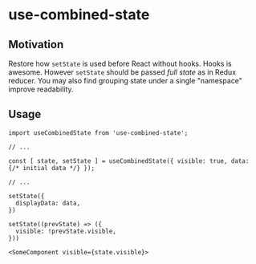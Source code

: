 # use-combined-state

## Motivation
Restore how `setState` is used before React without hooks. Hooks is awesome. However `setState` should be passed _full state_ as in Redux reducer. You may also find grouping state under a single "namespace" improve readability.

## Usage

```
import useCombinedState from 'use-combined-state';

// ...

const [ state, setState ] = useCombinedState({ visible: true, data: {/* initial data */} });

// ...

setState({
  displayData: data,
})

setState((prevState) => ({
  visible: !prevState.visible,
}))

<SomeComponent visible={state.visible}>
```